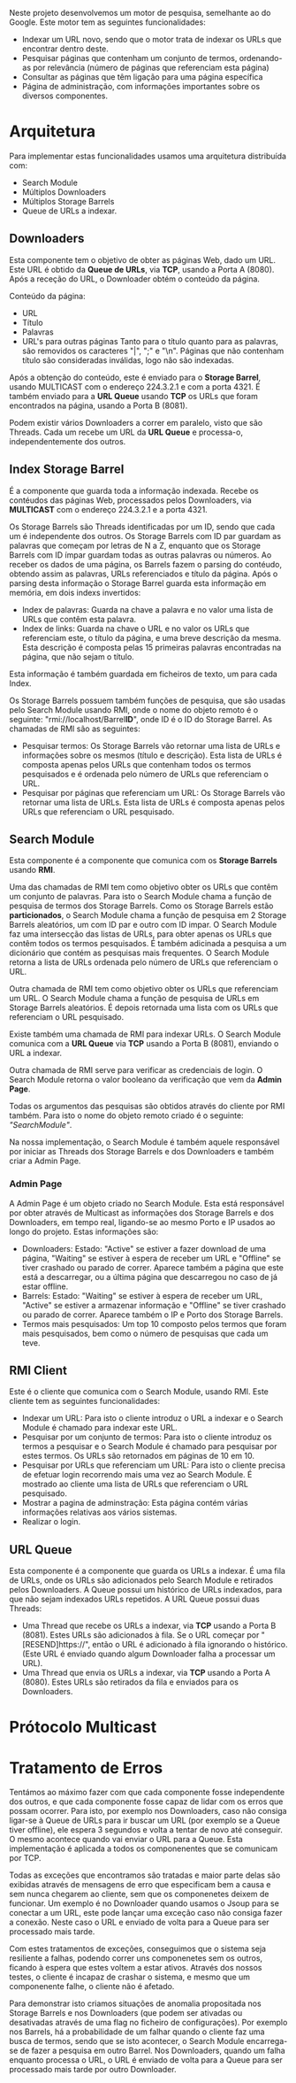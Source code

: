 Neste projeto desenvolvemos um motor de pesquisa, semelhante ao do Google.
Este motor tem as seguintes funcionalidades:
- Indexar um URL novo, sendo que o motor trata de indexar os URLs que encontrar dentro deste.
- Pesquisar páginas que contenham um conjunto de termos, ordenando-as por relevância (número de páginas que referenciam esta página)
- Consultar as páginas que têm ligação para uma página específica
- Página de administração, com informações importantes sobre os diversos componentes.

# Arquitetura
Para implementar estas funcionalidades usamos uma arquitetura distribuída com:
- Search Module
- Múltiplos Downloaders
- Múltiplos Storage Barrels
- Queue de URLs a indexar.

## Downloaders
Esta componente tem o objetivo de obter as páginas Web, dado um URL. Este URL é obtido da **Queue de URLs**, via **TCP**, usando a Porta A (8080).
Após a receção do URL, o Downloader obtém o conteúdo da página.

Conteúdo da página:
- URL
- Título
- Palavras
- URL's para outras páginas
Tanto para o título quanto para as palavras, são removidos os caracteres "|", ";" e "\n".
Páginas que não contenham título são consideradas inválidas, logo não são indexadas.

Após a obtenção do conteúdo, este é enviado para o **Storage Barrel**, usando MULTICAST com o endereço 224.3.2.1 e com a porta 4321.
É também enviado para a **URL Queue** usando **TCP** os URLs que foram encontrados na página, usando a Porta B (8081).

Podem existir vários Downloaders a correr em paralelo, visto que são Threads. Cada um recebe um URL da **URL Queue** e processa-o, independentemente dos outros.


## Index Storage Barrel
É a componente que guarda toda a informação indexada. Recebe os contéudos das páginas Web, processados pelos Downloaders, via **MULTICAST** com o endereço 224.3.2.1 e a porta 4321.

Os Storage Barrels são Threads identificadas por um ID, sendo que cada um é independente dos outros.
Os Storage Barrels com ID par guardam as palavras que começam por letras de N a Z, enquanto que os Storage Barrels com ID ímpar guardam todas as outras palavras ou números.
Ao receber os dados de uma página, os Barrels fazem o parsing do contéudo, obtendo assim as palavras, URLs referenciados e título da página.
Após o parsing desta informação o Storage Barrel guarda esta informação em memória, em dois indexs invertidos:
- Index de palavras: Guarda na chave a palavra e no valor uma lista de URLs que contêm esta palavra.
- Index de links: Guarda na chave o URL e no valor os URLs que referenciam este, o título da página, e uma breve descrição da mesma. Esta descrição é composta pelas 15 primeiras palavras encontradas na página, que não sejam o título.

Esta informação é também guardada em ficheiros de texto, um para cada Index.

Os Storage Barrels possuem também funções de pesquisa, que são usadas pelo Search Module usando RMI, onde o nome do objeto remoto é o seguinte: "rmi://localhost/Barrel**ID**", onde ID é o ID do Storage Barrel.
As chamadas de RMI são as seguintes:
- Pesquisar termos: Os Storage Barrels vão retornar uma lista de URLs e informações sobre os mesmos (título e descrição). Esta lista de URLs é composta apenas pelos URLs que contenham todos os termos pesquisados e é ordenada pelo número de URLs que referenciam o URL.
- Pesquisar por páginas que referenciam um URL: Os Storage Barrels vão retornar uma lista de URLs. Esta lista de URLs é composta apenas pelos URLs que referenciam o URL pesquisado.


## Search Module
Esta componente é a componente que comunica com os **Storage Barrels** usando **RMI**.

Uma das chamadas de RMI tem como objetivo obter os URLs que contêm um conjunto de palavras. Para isto o Search Module chama a função de pesquisa de termos dos Storage Barrels. Como os Storage Barrels estão **particionados**, o Search Module chama a função de pesquisa em 2 Storage Barrels aleatórios, um com ID par e outro com ID impar. O Search Module faz uma intersecção das listas de URLs, para obter apenas os URLs que contêm todos os termos pesquisados. É também adicinada a pesquisa a um dicionário que contém as pesquisas mais frequentes. O Search Module retorna a lista de URLs ordenada pelo número de URLs que referenciam o URL.

Outra chamada de RMI tem como objetivo obter os URLs que referenciam um URL. O Search Module chama a função de pesquisa de URLs em Storage Barrels aleatórios. É depois retornada uma lista com os URLs que referenciam o URL pesquisado.

Existe também uma chamada de RMI para indexar URLs. O Search Module comunica com a **URL Queue** via **TCP** usando a Porta B (8081), enviando o URL a indexar.

Outra chamada de RMI serve para verificar as credenciais de login. O Search Module retorna o valor booleano da verificação que vem da **Admin Page**.

Todas os argumentos das pesquisas são obtidos através do cliente por RMI também.
Para isto o nome do objeto remoto criado é o seguinte: *"SearchModule"*.

Na nossa implementação, o Search Module é também aquele responsável por iniciar as Threads dos Storage Barrels e dos Downloaders e também criar a Admin Page.

### Admin Page
A Admin Page é um objeto criado no Search Module.
Esta está responsável por obter através de Multicast as informações dos Storage Barrels e dos Downloaders, em tempo real, ligando-se ao mesmo Porto e IP usados ao longo do projeto.
Estas informações são:
- Downloaders: Estado: "Active" se estiver a fazer download de uma página, "Waiting" se estiver à espera de receber um URL e "Offline" se tiver crashado ou parado de correr. Aparece também a página que este está a descarregar, ou a última página que descarregou no caso de já estar offline.
- Barrels: Estado: "Waiting" se estiver à espera de receber um URL, "Active" se estiver a armazenar informação e "Offline" se tiver crashado ou parado de correr. Aparece também o IP e Porto dos Storage Barrels.
- Termos mais pesquisados: Um top 10 composto pelos termos que foram mais pesquisados, bem como o número de pesquisas que cada um teve.


## RMI Client
Este é o cliente que comunica com o Search Module, usando RMI. Este cliente tem as seguintes funcionalidades:
- Indexar um URL: Para isto o cliente introduz o URL a indexar e o Search Module é chamado para indexar este URL.
- Pesquisar por um conjunto de termos: Para isto o cliente introduz os termos a pesquisar e o Search Module é chamado para pesquisar por estes termos. Os URLs são retornados em páginas de 10 em 10.
- Pesquisar por URLs que referenciam um URL: Para isto o cliente precisa de efetuar login recorrendo mais uma vez ao Search Module. É mostrado ao cliente uma lista de URLs que referenciam o URL pesquisado.
- Mostrar a pagina de adminstração: Esta página contém várias informações relativas aos vários sistemas.
- Realizar o login.


## URL Queue
Esta componente é a componente que guarda os URLs a indexar. É uma fila de URLs, onde os URLs são adicionados pelo Search Module e retirados pelos Downloaders.
A Queue possui um histórico de URLs indexados, para que não sejam indexados URLs repetidos.
A URL Queue possui duas Threads:
- Uma Thread que recebe os URLs a indexar, via **TCP** usando a Porta B (8081). Estes URLs são adicionados à fila. Se o URL começar por "[RESEND]https://", então o URL é adicionado à fila ignorando o histórico. (Este URL é enviado quando algum Downloader falha a processar um URL).
- Uma Thread que envia os URLs a indexar, via **TCP** usando a Porta A (8080). Estes URLs são retirados da fila e enviados para os Downloaders.



# Prótocolo Multicast



# Tratamento de Erros
Tentámos ao máximo fazer com que cada componente fosse independente dos outros, e que cada componente fosse capaz de lidar com os erros que possam ocorrer.
Para isto, por exemplo nos Downloaders, caso não consiga ligar-se à Queue de URLs para ir buscar um URL (por exemplo se a Queue tiver offline), ele espera 3 segundos e volta a tentar de novo até conseguir. O mesmo acontece quando vai enviar o URL para a Queue. Esta implementação é aplicada a todos os componenentes que se comunicam por TCP.

Todas as exceções que encontramos são tratadas e maior parte delas são exibidas através de mensagens de erro que especificam bem a causa e sem nunca chegarem ao cliente, sem que os componenetes deixem de funcionar. Um exemplo é no Downloader quando usamos o Jsoup para se conectar a um URL, este pode lançar uma exceção caso não consiga fazer a conexão. Neste caso o URL e enviado de volta para a Queue para ser processado mais tarde.

Com estes tratamentos de exceções, conseguimos que o sistema seja resiliente a falhas, podendo correr uns componenetes sem os outros, ficando à espera que estes voltem a estar ativos. Através dos nossos testes, o cliente é incapaz de crashar o sistema, e mesmo que um componenente falhe, o cliente não é afetado.

Para demonstrar isto criamos situações de anomalia propositada nos Storage Barrels e nos Downloaders (que podem ser ativadas ou desativadas através de uma flag no ficheiro de configurações). Por exemplo nos Barrels, há a probabilidade de um falhar quando o cliente faz uma busca de termos, sendo que se isto acontecer, o Search Module encarrega-se de fazer a pesquisa em outro Barrel.
Nos Downloaders, quando um falha enquanto processa o URL, o URL é enviado de volta para a Queue para ser processado mais tarde por outro Downloader.